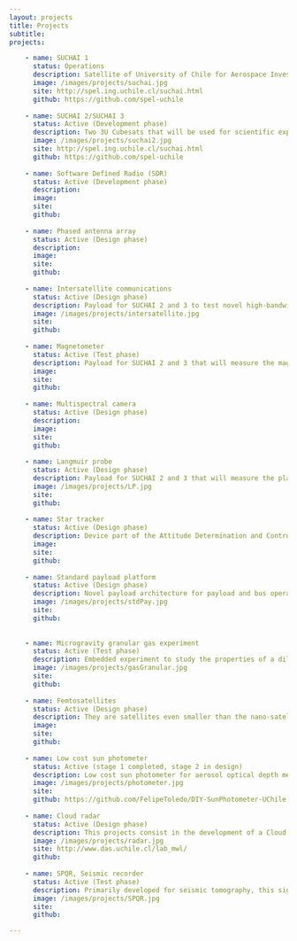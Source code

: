 ```yaml
---
layout: projects
title: Projects
subtitle:
projects:

    - name: SUCHAI 1
      status: Operations 
      description: Satellite of University of Chile for Aerospace Investigation. SUCHAI is the first chilean CubeSat developed by undergraduate students, engineers and professors of the Electrical Engineering, Physics and Mechanical Engineering Departments at Faculty of Physical and Mathematical Sciences (FCFM) at University of Chile. It has three main goals (1) Generate advanced human resources, (2) Create space technology in our country and (3) serve as a vehicle to carry scientific experiments to space.
      image: /images/projects/suchai.jpg
      site: http://spel.ing.uchile.cl/suchai.html
      github: https://github.com/spel-uchile
      
    - name: SUCHAI 2/SUCHAI 3
      status: Active (Development phase)
      description: Two 3U Cubesats that will be used for scientific exploration. Founded by the Chilean Government. It has a planned end date for 4Q 2018. 
      image: /images/projects/suchai2.jpg
      site: http://spel.ing.uchile.cl/suchai.html
      github: https://github.com/spel-uchile
      
    - name: Software Defined Radio (SDR)
      status: Active (Development phase)
      description: 
      image:
      site:
      github:
    
    - name: Phased antenna array
      status: Active (Design phase)
      description: 
      image:
      site:
      github:
      
    - name: Intersatellite communications
      status: Active (Design phase)
      description: Payload for SUCHAI 2 and 3 to test novel high-bandwidth intersatellite communications based on mmWaves, designed to be used in future cubesat constellations expanding the capabilities of this small satellites.
      image: /images/projects/intersatellite.jpg
      site:
      github:
    
    - name: Magnetometer
      status: Active (Test phase)
      description: Payload for SUCHAI 2 and 3 that will measure the magnetic field of the Earth and it will related it with plasma studies
      image: 
      site:
      github:
    
    - name: Multispectral camera
      status: Active (Design phase)
      description: 
      image:
      site:
      github:    
    
    - name: Langmuir probe
      status: Active (Design phase)
      description: Payload for SUCHAI 2 and 3 that will measure the plasma of the ionosphere. This sensor is the most common sensor for plasma diagnostics in space and laboratory. This sensor consists in an electrode with a fixed or varying potential able to determine in-situ the ionospheric plasma characteristics. The current measured by the probe is ploted in a current-voltage (IV) curve, allowing determine electron and ion densities, and electron temperatures. 
      image: /images/projects/LP.jpg
      site:
      github:
      
    - name: Star tracker
      status: Active (Design phase)
      description: Device part of the Attitude Determination and Control System (ADACS) of a nanosatellite that will help to determine the spacecraft position using the stars.
      image: 
      site:
      github:
    
    - name: Standard payload platform
      status: Active (Design phase)
      description: Novel payload architecture for payload and bus operation. The main purpose is to develop a new architecture that allows to create a standard platform for an easy and fast way to put a payload onto a nanosatellite bus. As a test case, a PCB with an integrated microcontroller that acts as an interface between each payload and the main satellite controller is under development to integrate the microgravity granular gas experiment. In this paradigm, scientifics and payload developers won't need to know too much about the bus implementation to program a successful payload. Flexibility, encapsulation and code reuse are exploited as much as possible in this environment.
      image: /images/projects/stdPay.jpg
      site:
      github:
    
    
    - name: Microgravity granular gas experiment
      status: Active (Test phase)
      description: Embedded experiment to study the properties of a dilute granular gas in microgravity. This experiment is one of the main SUCHAI 2 and 3 scientific payloads. The objective is to measure the collisions between 0.1 mm diameter particles inside a plastic tube while a shaker transfers energy to them. The two principal advantages of this experiment among others, is that it provides real data (no simulation) of a granular gas where the inellastic collisions are the only interaction mechanism between the particles and the other one is that the amount of data is much greater than other microgravity experiments done on Earth such as experiments over parabolic flights.
      image: /images/projects/gasGranular.jpg
      site:
      github:
    
    - name: Femtosatellites
      status: Active (Design phase)
      description: They are satellites even smaller than the nano-satellites, with a mass of less than 100 grams. Multiple femto-satellites can be transported inside a cubesat and deployed later in orbit, creating a low cost sensor network in space. One of the goals is to estimate the position of these femto-satellites referenced to Cubesats with known positions.
      image:
      site:
      github:
    
    - name: Low cost sun photometer
      status: Active (stage 1 completed, stage 2 in design)
      description: Low cost sun photometer for aerosol optical depth measurement. Its objective is reduce this instrumentation cost substantially to enable high density aerosol monitoring inside a city-sized scale. This information could greatly improve our comprehension on air aerosol dynamics providing valuable information to improve atmospheric dynamics models, satellite instrument calibration and long term monitoring. Currently stage one of this project is finished with the correct development and validation of a low cost hand held sun photometer. The new objective is to automatize such instrument to achieve long term measurements.
      image: /images/projects/photometer.jpg
      site:
      github: https://github.com/FelipeToledo/DIY-SunPhotometer-UChile
      
    - name: Cloud radar
      status: Active (Design phase)
      description: This projects consist in the development of a Cloud Radar prototype to prepare advanced human capital able to design these instruments and interpret accurately the atmospheric measurements done with radars. This instrument is very useful in improving the understanding of the conditions that drive fog behavior since they enables the remote profiling of fog water content and droplet size, among other parameters. A better comprehension of the processes that drive the fog would be very useful to improve safeness in susceptible streets and airports. In addition, in desert areas of Northern Chile, fog is used as a significant source of water for native vegetation and populations located in remote areas (for example the Camanchaca in the natural reserve Fray Jorge). Considering the global phenomena of climatic change, an improvement of the models regarding fog properties could give us valuable information about what to expect of the cloud and fog water supply in the coming years. This project is being developed in collaboration with the Millimeter Wave Laboratory of the University of Chile.
      image: /images/projects/radar.jpg
      site: http://www.das.uchile.cl/lab_mwl/
      github: 
    
    - name: SPQR, Seismic recorder
      status: Active (Test phase)
      description: Primarily developed for seismic tomography, this signal recorder is capable of digitalize, synchronize and save to disk (MSEED, ASCII formats) signal samples from different sources. It is based on low cost and COTS products.
      image: /images/projects/SPQR.jpg
      site:
      github:

---
```

